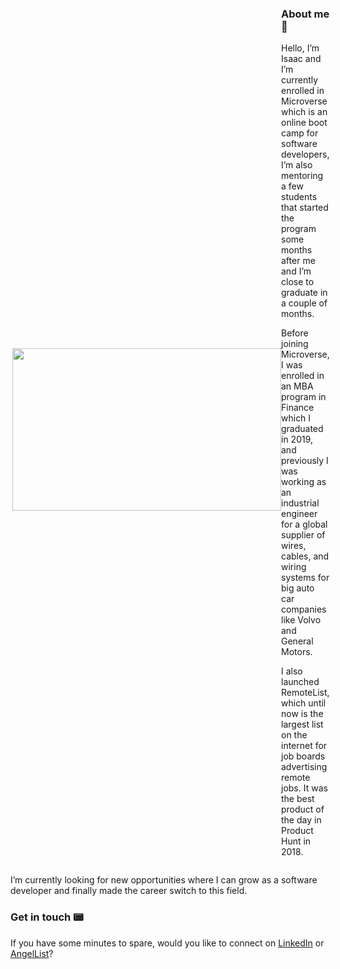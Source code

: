 
<div style="display: flex; align-items: center;">
<img align="right" width="430" height="260" src="https://media3.giphy.com/media/ggWVP9U8J7q3akzXsk/giphy.gif">

<div>  
  
### About me 📇
<p style="text-align: justify;
text-justify: inter-word;"> 
  
Hello, I’m Isaac and I’m currently enrolled in Microverse which is an online boot camp for software developers, I’m also mentoring a few students that started the program some months after me and I’m close to graduate in a couple of months.  


Before joining Microverse, I was enrolled in an MBA program in Finance which I graduated in 2019, and previously I was working as an industrial engineer for a global supplier of wires, cables, and wiring systems for big auto car companies like Volvo and General Motors. 

I also launched RemoteList, which until now is the largest list on the internet for job boards advertising remote jobs. It was the best product of the day in Product Hunt in 2018.
</p>
</div>
</div>


I’m currently looking for new opportunities where I can grow as a software developer and finally made the career switch to this field. 

### Get in touch 📟
If you have some minutes to spare, would you like to connect on [LinkedIn](https://www.linkedin.com/in/isaacmunguia/) or [AngelList](https://angel.co/u/idgm)? 


<!--
**idgm5/idgm5** is a ✨ _special_ ✨ repository because its `README.md` (this file) appears on your GitHub profile.

Here are some ideas to get you started:

- 🔭 I’m currently working on ...
- 🌱 I’m currently learning ...
- 👯 I’m looking to collaborate on ...
- 🤔 I’m looking for help with ...
- 💬 Ask me about ...
- 📫 How to reach me: ...
- 😄 Pronouns: ...
- ⚡ Fun fact: ...
-->
